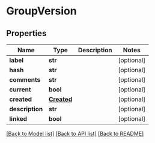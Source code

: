 # GroupVersion

## Properties
Name | Type | Description | Notes
------------ | ------------- | ------------- | -------------
**label** | **str** |  | [optional] 
**hash** | **str** |  | [optional] 
**comments** | **str** |  | [optional] 
**current** | **bool** |  | [optional] 
**created** | [**Created**](Created.md) |  | [optional] 
**description** | **str** |  | [optional] 
**linked** | **bool** |  | [optional] 

[[Back to Model list]](../README.md#documentation-for-models) [[Back to API list]](../README.md#documentation-for-api-endpoints) [[Back to README]](../README.md)

